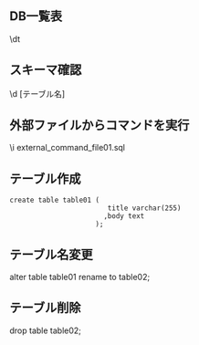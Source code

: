 ## DB一覧表
\dt

## スキーマ確認
\d [テーブル名]

## 外部ファイルからコマンドを実行
 \i external_command_file01.sql

## テーブル作成
```
create table table01 (
                        title varchar(255)
                       ,body text
                     );
```

## テーブル名変更
alter table table01 rename to table02;

## テーブル削除
drop table table02;



